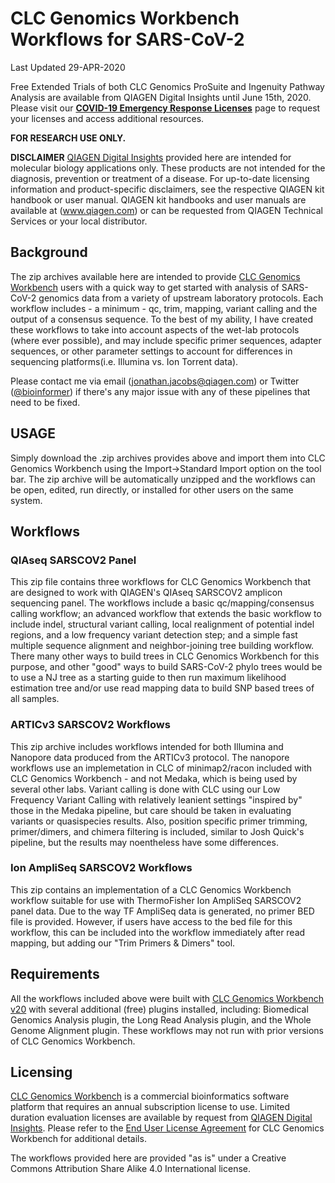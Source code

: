 # **CLC Genomics Workbench Workflows for SARS-CoV-2**

Last Updated 29-APR-2020

Free Extended Trials of both CLC Genomics ProSuite and Ingenuity Pathway Analysis are available from QIAGEN Digital Insights until June 15th, 2020. Please visit our **[COVID-19 Emergency Response Licenses](https://go.qiagen.com/QDI-COVID19)** page to request your licenses and access additional resources. 

**FOR RESEARCH USE ONLY.**

**DISCLAIMER** [QIAGEN Digital Insights](https://https://digitalinsights.qiagen.com/) provided here are intended for molecular biology applications only. These products are not intended for the diagnosis, prevention or treatment of a disease. For up-to-date licensing information and product-specific disclaimers, see the respective QIAGEN kit handbook or user manual. QIAGEN kit handbooks and user manuals are available at (www.qiagen.com) or can be requested from QIAGEN Technical Services or your local distributor.


## **Background**
The zip archives available here are intended to provide [CLC Genomics Workbench](https://digitalinsights.qiagen.com/products-overview/discovery-insights-portfolio/analysis-and-visualization/qiagen-clc-genomics-workbench/) users with a quick way to get started with analysis of SARS-CoV-2 genomics data from a variety of upstream laboratory protocols. Each workflow includes - a minimum - qc, trim, mapping, variant calling and the output of a consensus sequence. To the best of my ability, I have created these workflows to take into account aspects of the wet-lab protocols \(where ever possible), and may include specific primer sequences, adapter sequences, or other parameter settings to account for differences in sequencing platforms\(i.e. Illumina vs. Ion Torrent data).  

Please contact me via email \(jonathan.jacobs@qiagen.com) or Twitter \([\@bioinformer](https://twitter.com/bioinformer)) if there's any major issue with any of these pipelines that need to be fixed.

## USAGE
Simply download the .zip archives provides above and import them into CLC Genomics Workbench using the Import->Standard Import option on the tool bar. The zip archive will be automatically unzipped and the workflows can be open, edited, run directly, or installed for other users on the same system.

## Workflows
### QIAseq SARSCOV2 Panel 
This zip file contains three workflows for CLC Genomics Workbench that are designed to work with QIAGEN's QIAseq SARSCOV2 amplicon sequencing panel. The workflows include a basic qc/mapping/consensus calling workflow; an advanced workflow that extends the basic workflow to include indel, structural variant calling, local realignment of potential indel regions, and a low frequency variant detection step; and a simple fast multiple sequence alignment and neighbor-joining tree building workflow. There many other ways to build trees in CLC Genomics Workbench for this purpose, and other "good" ways to build SARS-CoV-2 phylo trees would be to use a NJ tree as a starting guide to then run maximum likelihood estimation tree and/or use read mapping data to build SNP based trees of all samples. 

### ARTICv3 SARSCOV2 Workflows
This zip archive includes workflows intended for both Illumina and Nanopore data produced from the ARTICv3 protocol. The nanopore workflows use an implemetation in CLC of minimap2/racon included with CLC Genomics Workbench - and not Medaka, which is being used by several other labs. Variant calling is done with CLC using our Low Frequency Variant Calling with relatively leanient settings "inspired by" those in the  Medaka pipeline, but care should be taken in evaluating variants or quasispecies results. Also, position specific primer trimming, primer/dimers, and chimera filtering is included, similar to Josh Quick's pipeline, but the results may noentheless have some differences. 

### Ion AmpliSeq SARSCOV2 Workflows
This zip contains an implementation of a CLC Genomics Workbench workflow suitable for use with ThermoFisher Ion AmpliSeq SARSCOV2 panel data. Due to the way TF AmpliSeq data is generated, no primer BED file is provided. However, if users have access to the bed file for this workflow, this can be included into the workflow immediately after read mapping, but adding our "Trim Primers & Dimers" tool. 

## Requirements
All the workflows included above were built with [CLC Genomics Workbench v20](https://digitalinsights.qiagen.com/products-overview/discovery-insights-portfolio/analysis-and-visualization/qiagen-clc-genomics-workbench/) with several additional \(free) plugins installed, including:  Biomedical Genomics Analysis plugin, the Long Read Analysis plugin, and the Whole Genome Alignment plugin. These workflows may not run with prior versions of CLC Genomics Workbench.

## Licensing
[CLC Genomics Workbench](https://digitalinsights.qiagen.com/products-overview/discovery-insights-portfolio/analysis-and-visualization/qiagen-clc-genomics-workbench/) is a commercial bioinformatics software platform that requires an annual subscription license to use. Limited duration evaluation licenses are available by request from [QIAGEN Digital Insights](https://digitalinsights.qiagen.com/products-overview/discovery-insights-portfolio/analysis-and-visualization/qiagen-clc-genomics-workbench/). Please refer to the [End User License Agreement](https://digitalinsights.qiagen.com/eula/) for CLC Genomics Workbench for additional details.

The workflows provided here are provided "as is" under a Creative Commons Attribution Share Alike 4.0 International license.